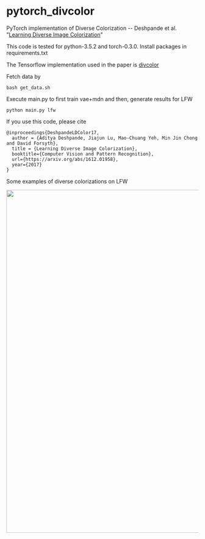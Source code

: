 # pytorch_divcolor

PyTorch implementation of Diverse Colorization -- Deshpande et al. "[Learning Diverse Image Colorization](https://arxiv.org/abs/1612.01958)"                 

This code is tested for python-3.5.2 and torch-0.3.0. Install packages in requirements.txt

The Tensorflow implementation used in the paper is [divcolor](https://github.com/aditya12agd5/divcolor)


Fetch data by

```
bash get_data.sh
```

Execute main.py to first train vae+mdn and then, generate results for LFW

```
python main.py lfw
```

If you use this code, please cite
                                                                                                    
```
@inproceedings{DeshpandeLDColor17,                                                                  
  author = {Aditya Deshpande, Jiajun Lu, Mao-Chuang Yeh, Min Jin Chong and David Forsyth},          
  title = {Learning Diverse Image Colorization},                                                    
  booktitle={Computer Vision and Pattern Recognition},                                              
  url={https://arxiv.org/abs/1612.01958},                                                           
  year={2017}                                                                                       
} 
```

Some examples of diverse colorizations on LFW

<p align='center'>
<img src='./images/pytorch_lfw.png' width=900 />
</p>

